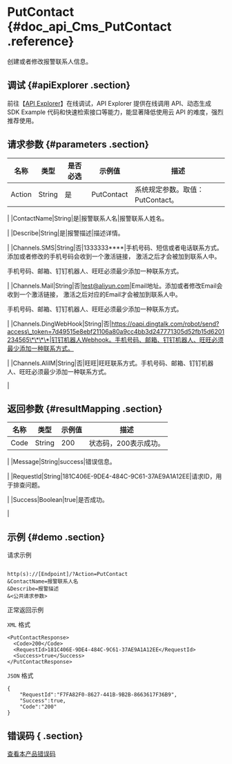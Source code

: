 # PutContact {#doc_api_Cms_PutContact .reference}

创建或者修改报警联系人信息。

## 调试 {#apiExplorer .section}

前往【[API Explorer](https://api.aliyun.com/#product=Cms&api=PutContact)】在线调试，API Explorer 提供在线调用 API、动态生成 SDK Example 代码和快速检索接口等能力，能显著降低使用云 API 的难度，强烈推荐使用。

## 请求参数 {#parameters .section}

|名称|类型|是否必选|示例值|描述|
|--|--|----|---|--|
|Action|String|是|PutContact|系统规定参数。取值：PutContact。

 |
|ContactName|String|是|报警联系人名|报警联系人姓名。

 |
|Describe|String|是|报警描述|描述详情。

 |
|Channels.SMS|String|否|1333333\*\*\*\*|手机号码、短信或者电话联系方式。添加或者修改的手机号码会收到一个激活链接， 激活之后才会被加到联系人中。

 手机号码、邮箱、钉钉机器人、旺旺必须最少添加一种联系方式。

 |
|Channels.Mail|String|否|test@aliyun.com|Email地址。添加或者修改Email会收到一个激活链接， 激活之后对应的Email才会被加到联系人中。

 手机号码、邮箱、钉钉机器人、旺旺必须最少添加一种联系方式。

 |
|Channels.DingWebHook|String|否|https://oapi.dingtalk.com/robot/send?access\_token=7d49515e8ebf21106a80a9cc4bb3d247771305d52fb15d6201234565\*\*\*\*|钉钉机器人Webhook。手机号码、邮箱、钉钉机器人、旺旺必须最少添加一种联系方式。

 |
|Channels.AliIM|String|否|旺旺|旺旺联系方式。手机号码、邮箱、钉钉机器人、旺旺必须最少添加一种联系方式。

 |

## 返回参数 {#resultMapping .section}

|名称|类型|示例值|描述|
|--|--|---|--|
|Code|String|200|状态码，200表示成功。

 |
|Message|String|success|错误信息。

 |
|RequestId|String|181C406E-9DE4-484C-9C61-37AE9A1A12EE|请求ID，用于排查问题。

 |
|Success|Boolean|true|是否成功。

 |

## 示例 {#demo .section}

请求示例

``` {#request_demo}

http(s)://[Endpoint]/?Action=PutContact
&ContactName=报警联系人名
&Describe=报警描述
&<公共请求参数>

```

正常返回示例

`XML` 格式

``` {#xml_return_success_demo}
<PutContactResponse>
  <Code>200</Code>
  <RequestId>181C406E-9DE4-484C-9C61-37AE9A1A12EE</RequestId>
  <Success>true</Success>
</PutContactResponse>

```

`JSON` 格式

``` {#json_return_success_demo}
{
	"RequestId":"F7FA82F0-8627-441B-9B2B-8663617F36B9",
	"Success":true,
	"Code":"200"
}
```

## 错误码 { .section}

[查看本产品错误码](https://error-center.aliyun.com/status/product/Cms)

